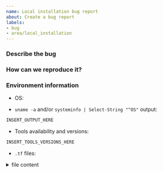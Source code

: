 ```yaml
---
name: Local installation bug report
about: Create a bug report
labels:
- bug
- area/local_installation
---
```


<!--
Thank you for helping to improve our Terraform module!

Please be sure to search for open issues before raising a new one. We use issues
for bug reports and feature requests. Please note, this template is for bugs
report, not feature requests.
-->

<!-- markdownlint-disable-next-line MD041 -->
### Describe the bug

<!--
Please let us know what behavior you expected and how helmfilelint diverged
from that behavior.
-->

### How can we reproduce it?

<!--
Help us to reproduce your bug as succinctly and precisely as possible. Any and
all steps or script that triggers the issue are highly appreciated!

Do you have long logs to share? Please use collapsible sections, that can be created via:

<details><summary>SECTION_NAME</summary>

```bash
YOUR_LOG_HERE
```

</details>
-->

### Environment information

* OS:
<!-- I.e.:
OS: Windows 10
OS: Win10 with Ubuntu 20.04 on WSL2
OS: MacOS
OS: Ubuntu 20.04
-->

* `uname -a` and/or `systeminfo | Select-String "^OS"` output:

```bash
INSERT_OUTPUT_HERE
```

<!-- I.e.:
```bash
PS C:\Users\user> systeminfo | Select-String "^OS"

OS Name:                   Microsoft Windows 11 Pro
OS Version:                10.0.22621 N/A Build 22621
OS Manufacturer:           Microsoft Corporation
OS Configuration:          Standalone Workstation
OS Build Type:             Multiprocessor Free

$ uname -a
Linux MYPC 5.15.133.1-microsoft-standard-WSL2 #1 SMP Thu Oct 5 21:02:42 UTC 2023 x86_64 x86_64 x86_64 GNU/Linux
```
-->

* Tools availability and versions:

<!--  For check all needed version run next script:

bash << EOF
bash --version | head -n 1                2>/dev/null || echo "bash SKIPPED"
terraform version                         2>/dev/null || echo "terraform SKIPPED"
EOF

-->

```bash
INSERT_TOOLS_VERSIONS_HERE
```

* `.tf` files:

<!-- markdownlint-disable-next-line MD033 -->
<details><summary>file content</summary>

```bash
INSERT_FILE_CONTENT_HERE
```

</details>
